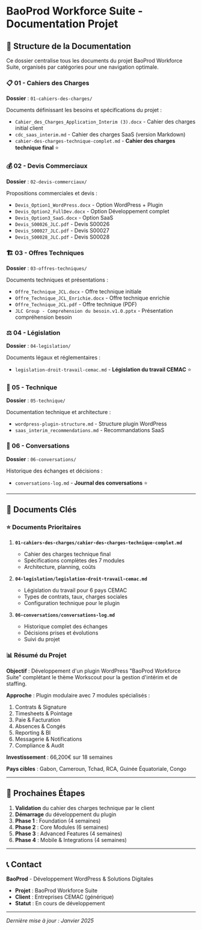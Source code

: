# BaoProd Workforce Suite - Documentation Projet

## 📁 Structure de la Documentation

Ce dossier centralise tous les documents du projet BaoProd Workforce Suite, organisés par catégories pour une navigation optimale.

### 📋 01 - Cahiers des Charges
**Dossier** : `01-cahiers-des-charges/`

Documents définissant les besoins et spécifications du projet :
- `Cahier_des_Charges_Application_Interim (3).docx` - Cahier des charges initial client
- `cdc_saas_interim.md` - Cahier des charges SaaS (version Markdown)
- `cahier-des-charges-technique-complet.md` - **Cahier des charges technique final** ⭐

### 💰 02 - Devis Commerciaux
**Dossier** : `02-devis-commerciaux/`

Propositions commerciales et devis :
- `Devis_Option1_WordPress.docx` - Option WordPress + Plugin
- `Devis_Option2_FullDev.docx` - Option Développement complet
- `Devis_Option3_SaaS.docx` - Option SaaS
- `Devis_S00026_JLC.pdf` - Devis S00026
- `Devis_S00027_JLC.pdf` - Devis S00027
- `Devis_S00028_JLC.pdf` - Devis S00028

### 🏗️ 03 - Offres Techniques
**Dossier** : `03-offres-techniques/`

Documents techniques et présentations :
- `Offre_Technique_JCL.docx` - Offre technique initiale
- `Offre_Technique_JCL_Enrichie.docx` - Offre technique enrichie
- `Offre_Technique_JCL.pdf` - Offre technique (PDF)
- `JLC Group - Comprehension du besoin.v1.0.pptx` - Présentation compréhension besoin

### ⚖️ 04 - Législation
**Dossier** : `04-legislation/`

Documents légaux et réglementaires :
- `legislation-droit-travail-cemac.md` - **Législation du travail CEMAC** ⭐

### 🔧 05 - Technique
**Dossier** : `05-technique/`

Documentation technique et architecture :
- `wordpress-plugin-structure.md` - Structure plugin WordPress
- `saas_interim_recommendations.md` - Recommandations SaaS

### 💬 06 - Conversations
**Dossier** : `06-conversations/`

Historique des échanges et décisions :
- `conversations-log.md` - **Journal des conversations** ⭐

---

## 🎯 Documents Clés

### ⭐ Documents Prioritaires
1. **`01-cahiers-des-charges/cahier-des-charges-technique-complet.md`**
   - Cahier des charges technique final
   - Spécifications complètes des 7 modules
   - Architecture, planning, coûts

2. **`04-legislation/legislation-droit-travail-cemac.md`**
   - Législation du travail pour 6 pays CEMAC
   - Types de contrats, taux, charges sociales
   - Configuration technique pour le plugin

3. **`06-conversations/conversations-log.md`**
   - Historique complet des échanges
   - Décisions prises et évolutions
   - Suivi du projet

### 📊 Résumé du Projet

**Objectif** : Développement d'un plugin WordPress "BaoProd Workforce Suite" complétant le thème Workscout pour la gestion d'intérim et de staffing.

**Approche** : Plugin modulaire avec 7 modules spécialisés :
1. Contrats & Signature
2. Timesheets & Pointage
3. Paie & Facturation
4. Absences & Congés
5. Reporting & BI
6. Messagerie & Notifications
7. Compliance & Audit

**Investissement** : 66,200€ sur 18 semaines

**Pays cibles** : Gabon, Cameroun, Tchad, RCA, Guinée Équatoriale, Congo

---

## 🚀 Prochaines Étapes

1. **Validation** du cahier des charges technique par le client
2. **Démarrage** du développement du plugin
3. **Phase 1** : Foundation (4 semaines)
4. **Phase 2** : Core Modules (6 semaines)
5. **Phase 3** : Advanced Features (4 semaines)
6. **Phase 4** : Mobile & Integrations (4 semaines)

---

## 📞 Contact

**BaoProd** - Développement WordPress & Solutions Digitales
- **Projet** : BaoProd Workforce Suite
- **Client** : Entreprises CEMAC (générique)
- **Statut** : En cours de développement

---

*Dernière mise à jour : Janvier 2025*